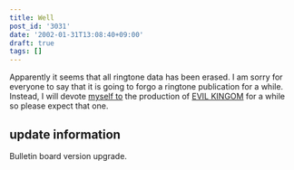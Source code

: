 ```yaml
---
title: Well
post_id: '3031'
date: '2002-01-31T13:08:40+09:00'
draft: true
tags: []
---
```


Apparently it seems that all ringtone data has been erased. I am sorry for everyone to say that it is going to forgo a ringtone publication for a while. Instead, I will devote [myself to](/tag/evil-kingdom) the production of [EVIL KINGOM](/tag/evil-kingdom) for a while so please expect that one.

## update information

Bulletin board version upgrade.
